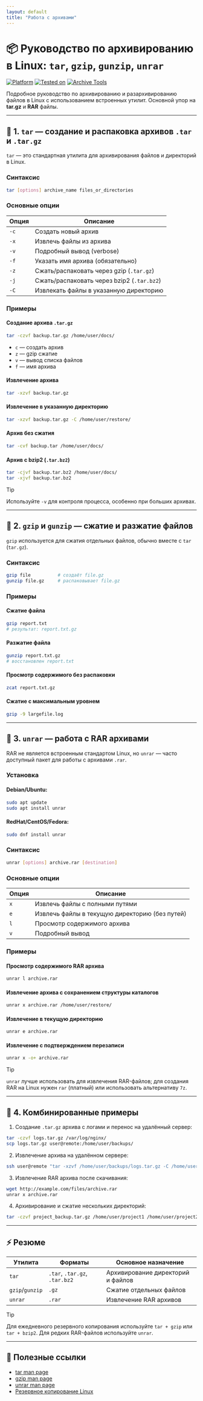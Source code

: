 ```yaml
---
layout: default
title: "Работа с архивами"
---
```


# 📦 Руководство по архивированию в Linux: `tar`, `gzip`, `gunzip`, `unrar`

[![Platform](https://img.shields.io/badge/platform-Linux-lightgrey?style=flat-square&logo=linux)]()
[![Tested on](https://img.shields.io/badge/tested%20on-Ubuntu%2024.04%20|%20Debian%2012-orange?style=flat-square)]()
[![Archive Tools](https://img.shields.io/badge/tools-tar%20|%20gzip%20|%20unrar-blue?style=flat-square)]()

Подробное руководство по архивированию и разархивированию файлов в Linux с использованием встроенных утилит. Основной упор на **tar.gz** и **RAR** файлы.  

---

## 🔹 1. `tar` — создание и распаковка архивов `.tar` и `.tar.gz`

`tar` — это стандартная утилита для архивирования файлов и директорий в Linux.  

### Синтаксис
```bash
tar [options] archive_name files_or_directories
````

### Основные опции

| Опция | Описание                                   |
| ----- | ------------------------------------------ |
| `-c`  | Создать новый архив                        |
| `-x`  | Извлечь файлы из архива                    |
| `-v`  | Подробный вывод (verbose)                  |
| `-f`  | Указать имя архива (обязательно)           |
| `-z`  | Сжать/распаковать через gzip (`.tar.gz`)   |
| `-j`  | Сжать/распаковать через bzip2 (`.tar.bz2`) |
| `-C`  | Извлекать файлы в указанную директорию     |

### Примеры

#### Создание архива `.tar.gz`

```bash
tar -czvf backup.tar.gz /home/user/docs/
```

* `c` — создать архив
* `z` — gzip сжатие
* `v` — вывод списка файлов
* `f` — имя архива

#### Извлечение архива

```bash
tar -xzvf backup.tar.gz
```

#### Извлечение в указанную директорию

```bash
tar -xzvf backup.tar.gz -C /home/user/restore/
```

#### Архив без сжатия

```bash
tar -cvf backup.tar /home/user/docs/
```

#### Архив с bzip2 (`.tar.bz2`)

```bash
tar -cjvf backup.tar.bz2 /home/user/docs/
tar -xjvf backup.tar.bz2
```

> [!TIP]
> Используйте `-v` для контроля процесса, особенно при больших архивах.

---

## 🔹 2. `gzip` и `gunzip` — сжатие и разжатие файлов

`gzip` используется для сжатия отдельных файлов, обычно вместе с `tar` (`tar.gz`).

### Синтаксис

```bash
gzip file          # создаёт file.gz
gunzip file.gz     # распаковывает file.gz
```

### Примеры

#### Сжатие файла

```bash
gzip report.txt
# результат: report.txt.gz
```

#### Разжатие файла

```bash
gunzip report.txt.gz
# восстановлен report.txt
```

#### Просмотр содержимого без распаковки

```bash
zcat report.txt.gz
```

#### Сжатие с максимальным уровнем

```bash
gzip -9 largefile.log
```

---

## 🔹 3. `unrar` — работа с RAR архивами

RAR не является встроенным стандартом Linux, но `unrar` — часто доступный пакет для работы с архивами `.rar`.

### Установка

#### Debian/Ubuntu:

```bash
sudo apt update
sudo apt install unrar
```

#### RedHat/CentOS/Fedora:

```bash
sudo dnf install unrar
```

### Синтаксис

```bash
unrar [options] archive.rar [destination]
```

### Основные опции

| Опция | Описание                                       |
| ----- | ---------------------------------------------- |
| `x`   | Извлечь файлы с полными путями                 |
| `e`   | Извлечь файлы в текущую директорию (без путей) |
| `l`   | Просмотр содержимого архива                    |
| `v`   | Подробный вывод                                |

### Примеры

#### Просмотр содержимого RAR архива

```bash
unrar l archive.rar
```

#### Извлечение архива с сохранением структуры каталогов

```bash
unrar x archive.rar /home/user/restore/
```

#### Извлечение в текущую директорию

```bash
unrar e archive.rar
```

#### Извлечение с подтверждением перезаписи

```bash
unrar x -o+ archive.rar
```

> [!TIP]
> `unrar` лучше использовать для извлечения RAR-файлов; для создания RAR на Linux нужен `rar` (платный) или использовать альтернативу `7z`.

---

## 🔹 4. Комбинированные примеры

1. Создание `.tar.gz` архива с логами и перенос на удалённый сервер:

```bash
tar -czvf logs.tar.gz /var/log/nginx/
scp logs.tar.gz user@remote:/home/user/backups/
```

2. Извлечение архива на удалённом сервере:

```bash
ssh user@remote "tar -xzvf /home/user/backups/logs.tar.gz -C /home/user/restored_logs/"
```

3. Извлечение RAR архива после скачивания:

```bash
wget http://example.com/files/archive.rar
unrar x archive.rar
```

4. Архивирование и сжатие нескольких директорий:

```bash
tar -czvf project_backup.tar.gz /home/user/project1 /home/user/project2
```

---

## ⚡ Резюме

| Утилита         | Форматы                       | Основное назначение               |
| --------------- | ----------------------------- | --------------------------------- |
| `tar`           | `.tar`, `.tar.gz`, `.tar.bz2` | Архивирование директорий и файлов |
| `gzip`/`gunzip` | `.gz`                         | Сжатие отдельных файлов           |
| `unrar`         | `.rar`                        | Извлечение RAR архивов            |

> [!TIP]
> Для ежедневного резервного копирования используйте `tar + gzip` или `tar + bzip2`.
> Для редких RAR-файлов используйте `unrar`.

---

## 🔗 Полезные ссылки

* [tar man page](https://linux.die.net/man/1/tar)
* [gzip man page](https://linux.die.net/man/1/gzip)
* [unrar man page](https://linux.die.net/man/1/unrar)
* [Резервное копирование Linux](https://wiki.archlinux.org/title/Backup)
